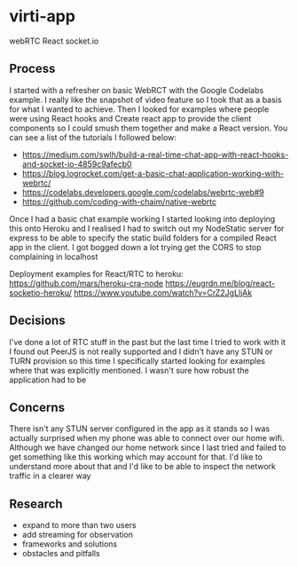 # virti-app
webRTC React socket.io

## Process

I started with a refresher on basic WebRCT with the Google Codelabs example. I really like the snapshot of video feature so I took that as a basis for what I wanted to achieve. Then I looked for examples where people were using React hooks and Create react app to provide the client components so I could smush them together and make a React version. You can see a list of the tutorials I followed below:

- https://medium.com/swlh/build-a-real-time-chat-app-with-react-hooks-and-socket-io-4859c9afecb0
- https://blog.logrocket.com/get-a-basic-chat-application-working-with-webrtc/
- https://codelabs.developers.google.com/codelabs/webrtc-web#9
- https://github.com/coding-with-chaim/native-webrtc

Once I had a basic chat example working I started looking into deploying this onto Heroku and I realised I had to switch out my NodeStatic server for express to be able to specify the static build folders for a compiled React app in the client. I got bogged down a lot trying get the CORS to stop complaining in localhost

Deployment examples for React/RTC to heroku:
https://github.com/mars/heroku-cra-node
https://eugrdn.me/blog/react-socketio-heroku/
https://www.youtube.com/watch?v=CrZ2JgLljAk

## Decisions
I've done a lot of RTC stuff in the past but the last time I tried to work with it I found out PeerJS is not really supported and I didn't have any STUN or TURN provision so this time I specifically started looking for examples where that was explicitly mentioned. I wasn't sure how robust the application had to be

## Concerns
There isn't any STUN server configured in the app as it stands so I was actually surprised when my phone was able to connect over our home wifi. Although we have changed our home network since I last tried and failed to get something like this working which may account for that. I'd like to understand more about that and I'd like to be able to inspect the network traffic in a clearer way

## Research
- expand to more than two users
- add streaming for observation
- frameworks and solutions
- obstacles and pitfalls

